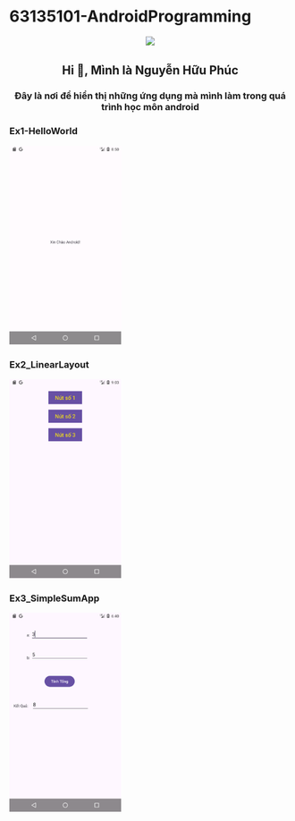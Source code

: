 # 63135101-AndroidProgramming
<div align="center">
  <img height="400" src="https://proeffico.com/wp-content/uploads/2023/10/mobile-application-digital-marketing.gif"  />
</div>
<h2 align="center">Hi 👋, Mình là Nguyễn Hữu Phúc</h2>
<p align="center">
  <h3 align="center">Đây là nơi để hiển thị những ứng dụng mà mình làm trong quá trình học môn android </h3>
</p>
<h3 align="left"> Ex1-HelloWorld </h3>
<img src="https://github.com/phuc091003/63135101-AndroidProgramming/blob/main/img/helloworld.png" width = "200"> 
<h3 align="left"> Ex2_LinearLayout </h3>
<img src="https://github.com/phuc091003/63135101-AndroidProgramming/blob/main/img/ex2.png" width = "200">
<h3 align="left"> Ex3_SimpleSumApp </h3>
<img src="https://github.com/phuc091003/63135101-AndroidProgramming/blob/main/img/Ex3 App tinh tong.png" width = "200">

